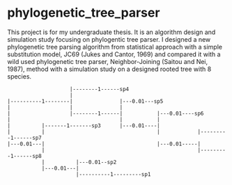 phylogenetic_tree_parser
========================
This project is for my undergraduate thesis. It is an algorithm design and simulation study focusing on phylogentic tree parser. I designed a new phylogenetic tree parsing algorithm from statistical approach with a simple substitution model, JC69 (Jukes and Cantor, 1969) and compared it with a wild used phylogenetic tree parser, Neighbor-Joining (Saitou and Nei, 1987), method with a simulation study on a designed rooted tree with 8 species. 

                        |--------1------sp4
                        |
    |----------1--------|               |---0.01---sp5
    |                   |               |
    |                   |--------1------|           |---0.01----sp6
    |                                   |           |
    |          |-------1-------sp3      |---0.01----| 
    |          |                                    |            |---------1------sp7
    |---0.01---|                                    |---0.01-----|
               |                                                 |---------1------sp8
               |          |---0.01--sp2
               |---0.01---|
                          |----------1---------sp1

